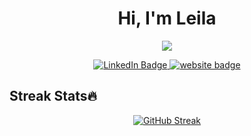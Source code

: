 <div align="center"> 
<h1 align="center">Hi, I'm Leila</h1>

  </div>
  <p align="center">
<a href="https://github.com/leilafarsani"><img src="https://readme-typing-svg.herokuapp.com?font=Fira+Code&weight=500&pause=1000&color=3498DB&width=435&lines=A+Passionate+Data+Scientist;Technology+Enthusiast+%F0%9F%92%BB;Innovative+Problem-Solver+💡;Lifelong+Learner+%F0%9F%93%9A;&center=true&width=420&height=50"></a>
</p>
<div id="badges" align="center">
  <a href="https://www.linkedin.com/in/leila-farsani-9966593b/">
    <img src="https://img.shields.io/badge/LinkedIn-blue?style=for-the-badge&logo=linkedin&logoColor=white" alt="LinkedIn Badge"/>
     <a href="https://leila-portfolio.vercel.app/" target="blank">
  <img src="https://img.shields.io/badge/Website-black?style=for-the-badge&logo=medium&logoColor=white" alt="website badge" />
 </a>
  </a>
</div>
<div align="center">
<div align="center" >
<h2 align="left"> Streak Stats🔥</h2> 
  
[![GitHub Streak](http://github-readme-streak-stats.herokuapp.com?user=leilafarsani&theme=blux&border_radius=9.4&date_format=j%20M%5B%20Y%5D&card_width=526)](https://git.io/streak-stats)
</div>
